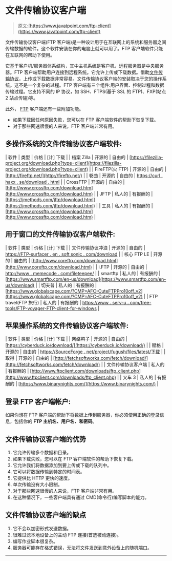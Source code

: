 # 文件传输协议客户端

> 原文:[https://www.javatpoint.com/ftp-client](https://www.javatpoint.com/ftp-client)

文件传输协议客户端(FTP 客户端)是一种设计用于在互联网上的系统和服务器之间传输数据的软件。这个软件安装在你的电脑上就可以用了。FTP 客户端软件只能在互联网的帮助下使用。

它基于客户机/服务器体系结构，其中主机系统是客户机，远程服务器是中央服务器。FTP 客户端帮助用户连接到远程系统。它允许上传或下载数据。借助[文件传输协议](https://www.javatpoint.com/computer-network-ftp)，上传或下载数据非常容易。文件传输协议客户端的安装取决于您的操作系统。这不是一个复杂的过程。FTP 客户端有三个组件:用户界面、控制过程和数据传输过程。它支持不同的 IP 协议，如 SSH、FTPS(基于 SSL 的 FTP)、FXP(站点 2 站点传输)等。

此外， [FTP](https://www.javatpoint.com/ftp-full-form) 客户端还有一些附加功能。

*   如果下载因任何原因失败，您可以在 FTP 客户端软件的帮助下恢复下载。
*   对于那些网速很慢的人来说，FTP 客户端非常有用。

## 多操作系统的文件传输协议客户端软件:

| 软件 | 类型 | 价格 | [计] 下载 |
| 档案 Zilla | 开源的 | 自由的 | [https://filezilla-project.org/download.php?type=client](https://filezilla-project.org/download.php?type=client) |
| FireFTP(火 FTP) | 开源的 | 自由的 | [http://fireftp.net/](http://fireftp.net/) |
| 卷曲 | 开源的 | 自由的 | [https://curl . haxx . se/download . html](https://curl.haxx.se/download.html) |
| CrossFTP | 开源的 | 自由的 | [http://www.crossftp.com/download.htm](http://www.crossftp.com/download.htm) |
| JFTP | 私人的 | 有报酬的 | [https://jmethods.com/jftp/download.html](https://jmethods.com/jftp/download.html) |
| 工具 | 私人的 | 有报酬的 | [http://www.crossftp.com/download.htm](http://www.crossftp.com/download.htm) |

## 用于窗口的文件传输协议客户端软件:

| 软件 | 类型 | 价格 | [计] 下载 |
| 文件传输协议冲浪 | 开源的 | 自由的 | [https://FTP-surfacer . en . soft sonic . com/download](https://ftp-surfer.en.softonic.com/download) |
| 核心 FTP LE | 开源的 | 自由的 | [http://www.coreftp.com/download.html](http://www.coreftp.com/download.html) |
| i.FTP | 开源的 | 自由的 | [http://www . memecode . com/fileteepee/](http://www.memecode.com/fileteepee/) |
| smartftp | 私人的 | 有报酬的 | [https://www.smartftp.com/en-us/download](https://www.smartftp.com/en-us/download) |
| 切夫普 | 私人的 | 有报酬的 | [https://www.globalscape.com/?CMP=AFC-CuteFTPPro10off_v2](https://www.globalscape.com/?CMP=AFC-CuteFTPPro10off_v2) |
| FTP travel(FTP 旅行) | 私人的 | 有报酬的 | [https://www . serv-u . com/free-tools/FTP-voyager-FTP-client-for-windows](https://www.serv-u.com/free-tools/ftp-voyager-ftp-client-for-windows) |

## 苹果操作系统的文件传输协议客户端软件:

| 软件 | 类型 | 价格 | [计] 下载 |
| 网络鸭子 | 开源的 | 自由的 | [https://cyberduck.io/download/](https://cyberduck.io/download/) |
| 赋格 | 开源的 | 自由的 | [https://SourceForge . net/project/fugush/files/latest/下载](https://sourceforge.net/projects/fugussh/files/latest/download) |
| 取得 | 开源的 | 自由的 | [http://fetchsoftworks.com/fetch/download/](http://fetchsoftworks.com/fetch/download/) |
| 文件传输协议客户端 | 私人的 | 有报酬的 | [http://www.ftpclient.com/downloads/ftp_client.php](http://www.ftpclient.com/downloads/ftp_client.php) |
| 叉车 3 | 私人的 | 有报酬的 | [https://www.binarynights.com/](https://www.binarynights.com/) |

## 登录 FTP 客户端帐户:

如果你想在 FTP 客户端的帮助下将数据上传到服务器，你必须使用正确的登录信息，包括你的 **FTP 主机名、用户名、**和**密码**。

## 文件传输协议客户端的优势

1.  它允许传输多个数据和目录。
2.  如果下载失败，您可以在 FTP 客户端软件的帮助下恢复下载。
3.  它允许我们将数据添加到要上传或下载的队列中。
4.  它可以将数据传输到特定的时间表。
5.  它提供比 HTTP 更快的速度。
6.  单次传输没有大小限制。
7.  对于那些网速很慢的人来说，FTP 客户端非常有用。
8.  在这种情况下，一些客户端具有通过 CMD(命令行)编写脚本的能力。

## 文件传输协议客户端的缺点

1.  它不会以加密形式发送数据。
2.  很难过滤本地设备上的主动 FTP 连接(首选被动连接)。
3.  编写作业脚本很复杂。
4.  服务器可能存在格式错误，无法将文件发送到意外设备上的随机端口。

* * *